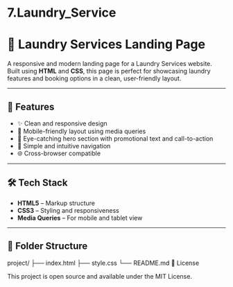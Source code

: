 # 7.Laundry_Service
# 🧺 Laundry Services Landing Page

A responsive and modern landing page for a Laundry Services website. Built using **HTML** and **CSS**, this page is perfect for showcasing laundry features and booking options in a clean, user-friendly layout.

---

## 🚀 Features

- ✨ Clean and responsive design
- 📱 Mobile-friendly layout using media queries
- 🧼 Eye-catching hero section with promotional text and call-to-action
- 🧭 Simple and intuitive navigation
- 🌐 Cross-browser compatible

---

## 🛠️ Tech Stack

- **HTML5** – Markup structure
- **CSS3** – Styling and responsiveness
- **Media Queries** – For mobile and tablet view

---

## 📁 Folder Structure

project/
├── index.html
├── style.css
└── README.md
📜 License

This project is open source and available under the MIT License.
